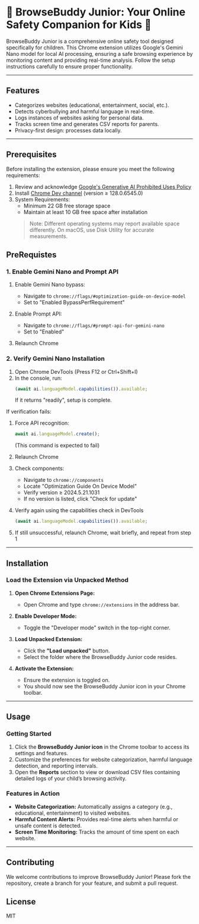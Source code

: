 # 🌟 BrowseBuddy Junior: Your Online Safety Companion for Kids 🌟

BrowseBuddy Junior is a comprehensive online safety tool designed specifically for children. This Chrome extension utilizes Google's Gemini Nano model for local AI processing, ensuring a safe browsing experience by monitoring content and providing real-time analysis. Follow the setup instructions carefully to ensure proper functionality.

---

## **Features**
- Categorizes websites (educational, entertainment, social, etc.).
- Detects cyberbullying and harmful language in real-time.
- Logs instances of websites asking for personal data.
- Tracks screen time and generates CSV reports for parents.
- Privacy-first design: processes data locally.

---

## Prerequisites

Before installing the extension, please ensure you meet the following requirements:

1. Review and acknowledge [Google's Generative AI Prohibited Uses Policy](https://policies.google.com/terms/generative-ai/use-policy)
2. Install [Chrome Dev channel](https://www.google.com/chrome/dev/) (version ≥ 128.0.6545.0)
3. System Requirements:
   - Minimum 22 GB free storage space
   - Maintain at least 10 GB free space after installation
   > Note: Different operating systems may report available space differently. On macOS, use Disk Utility for accurate measurements.

## PreRequistes

### 1. Enable Gemini Nano and Prompt API

1. Enable Gemini Nano bypass:
   - Navigate to `chrome://flags/#optimization-guide-on-device-model`
   - Set to "Enabled BypassPerfRequirement"

2. Enable Prompt API:
   - Navigate to `chrome://flags/#prompt-api-for-gemini-nano`
   - Set to "Enabled"

3. Relaunch Chrome

### 2. Verify Gemini Nano Installation

1. Open Chrome DevTools (Press F12 or Ctrl+Shift+I)
2. In the console, run:
   ```javascript
   (await ai.languageModel.capabilities()).available;
   ```
   If it returns "readily", setup is complete.

If verification fails:

1. Force API recognition:
   ```javascript
   await ai.languageModel.create();
   ```
   (This command is expected to fail)

2. Relaunch Chrome

3. Check components:
   - Navigate to `chrome://components`
   - Locate "Optimization Guide On Device Model"
   - Verify version ≥ 2024.5.21.1031
   - If no version is listed, click "Check for update"

4. Verify again using the capabilities check in DevTools
   ```javascript
   (await ai.languageModel.capabilities()).available;
   ```

5. If still unsuccessful, relaunch Chrome, wait briefly, and repeat from step 1

---

## **Installation**
### **Load the Extension via Unpacked Method**

1. **Open Chrome Extensions Page:**  
   - Open Chrome and type `chrome://extensions` in the address bar.  

2. **Enable Developer Mode:**  
   - Toggle the "Developer mode" switch in the top-right corner.  

3. **Load Unpacked Extension:**  
   - Click the **"Load unpacked"** button.  
   - Select the folder where the BrowseBuddy Junior code resides.

4. **Activate the Extension:**  
   - Ensure the extension is toggled on.  
   - You should now see the BrowseBuddy Junior icon in your Chrome toolbar.  

---
## **Usage**
### **Getting Started**
1. Click the **BrowseBuddy Junior icon** in the Chrome toolbar to access its settings and features.  
2. Customize the preferences for website categorization, harmful language detection, and reporting intervals.  
3. Open the **Reports** section to view or download CSV files containing detailed logs of your child’s browsing activity.  

### **Features in Action**
- **Website Categorization:** Automatically assigns a category (e.g., educational, entertainment) to visited websites.  
- **Harmful Content Alerts:** Provides real-time alerts when harmful or unsafe content is detected.  
- **Screen Time Monitoring:** Tracks the amount of time spent on each website.  

---

## Contributing

We welcome contributions to improve BrowseBuddy Junior! Please fork the repository, create a branch for your feature, and submit a pull request.

## License

MIT

